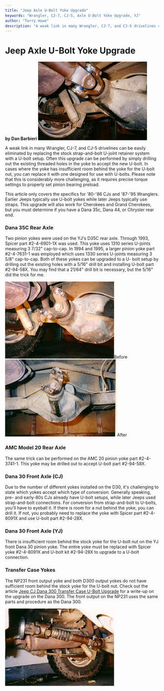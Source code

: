 ```yaml
---
title: "Jeep Axle U-Bolt Yoke Upgrade"
keywords: "Wrangler, CJ-7, CJ-5, Axle U-Bolt Yoke Upgrade, YJ"
author: "Terry Howe"
description: "A weak link in many Wrangler, CJ-7, and CJ-5 drivelines can be easily eliminated by replacing the stock strap-and-bolt U-joint retainer system with a U-bolt setup."
---
```

# Jeep Axle U-Bolt Yoke Upgrade

**by Dan Barbieri**
![yoke](../../img/axle/yoke01.jpg "yoke")

A weak link in many Wrangler, CJ-7, and CJ-5 drivelines can be easily eliminated by replacing the stock strap-and-bolt U-joint retainer system with a U-bolt setup. Often this upgrade can be performed by simply drilling out the existing threaded holes in the yoke to accept the new U-bolt. In cases where the yoke has insufficient room behind the yoke for the U-bolt nut, you can replace it with one designed for use with U-bolts. Please note that this is considerably more challenging, as it requires precise torque settings to properly set pinion bearing preload.

This article only covers the specifics for '80-'86 CJs and '87-'95 Wranglers. Earlier Jeeps typically use U-bolt yokes while later Jeeps typically use straps. This upgrade will also work for Cherokees and Grand Cherokees, but you must determine if you have a Dana 35c, Dana 44, or Chrysler rear end.

### Dana 35C Rear Axle

Two pinion yokes were used on the YJ's D35C rear axle. Through 1993, Spicer part #2-4-6901-1X was used. This yoke uses 1310 series U-joints measuring 3 7/32" cap-to-cap. In 1994 and 1995, a larger pinion yoke part #2-4-7631-1 was employed which uses 1330 series U-joints measuring 3 5/8" cap-to-cap. Both of these yokes can be upgraded to a U- bolt setup by drilling out the existing holes with a 5/16" drill bit and installing U-bolt part #2-94-58X. You may find that a 21/64" drill bit is necessary, but the 5/16" did the trick for me.

![yoke before](../../img/axle/yoke03.jpg "yoke before")Before ![yoke after](../../img/axle/yoke02.jpg "yoke after")After

### AMC Model 20 Rear Axle

The same trick can be performed on the AMC 20 pinion yoke part #2-4-3741-1. This yoke may be drilled out to accept U-bolt part #2-94-58X.

### Dana 30 Front Axle (CJ)

Due to the number of different yokes installed on the D30, it's challenging to state which yokes accept which type of conversion. Generally speaking, pre- and early-80s CJs already have U-bolt setups, while later Jeeps used strap-and-bolt connections. For conversion from strap-and-bolt to U-bolts, you'll have to eyeball it. If there is room for a nut behind the yoke, you can drill it. If not, you probably need to replace the yoke with Spicer part #2-4-8091X and use U-bolt part #2-94-28X.

### Dana 30 Front Axle (YJ)

There is insufficient room behind the stock yoke for the U-bolt nut on the YJ front Dana 30 pinion yoke. The entire yoke must be replaced with Spicer yoke #2-4-8091X and U-bolt kit #2-94-28X to upgrade to a U-bolt connection.

### Transfer Case Yokes

The NP231 front output yoke and both D300 output yokes do not have sufficient room behind the stock yoke for the U-bolt nut. Check out the article [ Jeep CJ Dana 300 Transfer Case U-Bolt Upgrade](../../xfer/upgrades/d300ub.md) for a write-up on the upgrade on the Dana 300. The front output on the NP231 uses the same parts and procedure as the Dana 300.

![yoke](../../img/axle/yoke05.jpg "yoke")